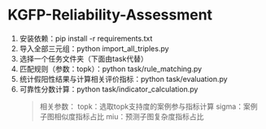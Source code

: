 # KGFP-Reliability-Assessment
1. 安装依赖：pip install -r requirements.txt
2. 导入全部三元组：python import_all_triples.py
3. 选择一个任务文件夹（下面由task代替）
4. 匹配规则（参数：topk）：python task/rule_matching.py
5. 统计假阳性结果与计算相关评价指标：python task/evaluation.py
6. 可靠性分数计算：python task/indicator_calculation.py
   > 相关参数：
   > topk：选取topk支持度的案例参与指标计算
   > sigma：案例子图相似度指标占比
   > miu：预测子图复杂度指标占比

